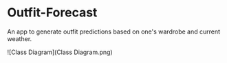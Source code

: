 # Outfit-Forecast
An app to generate outfit predictions based on one's wardrobe and current weather.

![Class Diagram](Class Diagram.png)
